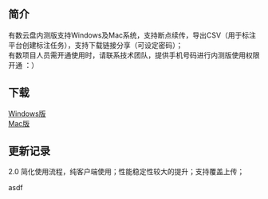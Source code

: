 ## 简介

有数云盘内测版支持Windows及Mac系统，支持断点续传，导出CSV（用于标注平台创建标注任务），支持下载链接分享（可设定密码）；  
有数项目人员需开通使用时，请联系技术团队，提供手机号码进行内测版使用权限开通 ：）

## 下载  
[Windows版](https://guides.github.com/features/mastering-markdown/)  
[Mac版](https://guides.github.com/features/mastering-markdown/)  

## 更新记录

2.0 简化使用流程，纯客户端使用；性能稳定性较大的提升；支持覆盖上传；

asdf